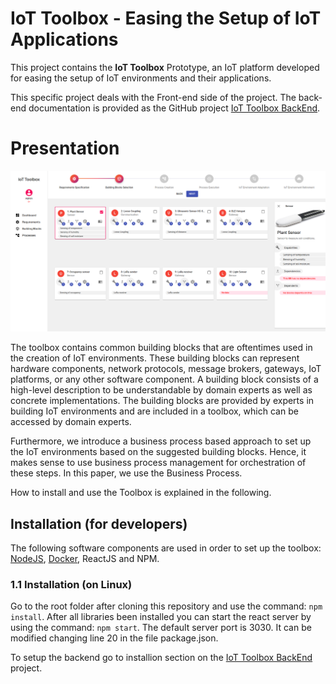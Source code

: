 # IoT Toolbox - Easing the Setup of IoT Applications

This project contains the **IoT Toolbox** Prototype, an IoT platform developed for easing the setup of IoT environments and their applications.


This specific project deals with the Front-end side of the project. The back-end documentation is provided as the GitHub project [IoT Toolbox BackEnd](https://github.com/mtfrigo/IoT-Toolbox-Backend).

# Presentation 

![TOOLBOX DASHBOARD](picture.png)

The toolbox contains common building blocks that are oftentimes used in the creation of IoT environments. These building blocks can represent hardware components, network protocols, message brokers, gateways, IoT platforms, or any other software component. A building block consists of a high-level description to be understandable by domain experts as well as concrete implementations. The building blocks are provided by experts in building IoT environments and are included in a toolbox, which can be accessed by domain experts.

Furthermore, we introduce a business process based approach to set up the IoT environments based on the suggested building blocks. Hence, it makes sense to use business process management for orchestration of these steps. In this paper, we use the Business Process.


How to install and use the Toolbox is explained in the following.

## Installation (for developers)

The following software components are used in order to set up the toolbox: [NodeJS](https://nodejs.org/en/), [Docker](https://docs.docker.com/get-docker/), ReactJS and NPM.

### 1.1 Installation (on Linux) 
Go to the root folder after cloning this repository and use the command: `npm install`.
After all libraries been installed you can start the react server by using the command: `npm start`.
The default server port is 3030. It can be modified changing line 20 in the file package.json.

To setup the backend go to installion section on the [IoT Toolbox BackEnd](https://github.com/mtfrigo/IoT-Toolbox-Backend) project.
